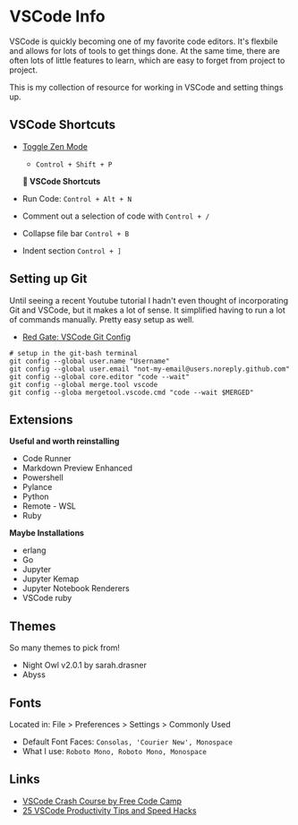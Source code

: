 # VSCode Info 
VSCode is quickly becoming one of my favorite code editors. It's flexbile and allows for lots of tools to get things done. At the same time, there are often lots of little features to learn, which are easy to forget from project to project. 

This is my collection of resource for working in VSCode and setting things up. 

## VSCode Shortcuts 
- [Toggle Zen Mode](https://techstacker.com/vscode-toggle-zen-mode/) 
  - `Control + Shift + P` 

  **👟  VSCode Shortcuts**
- Run Code: `Control + Alt + N` 
- Comment out a selection of code with `Control + /` 
- Collapse file bar `Control + B`
- Indent section `Control + ]`


## Setting up Git 
Until seeing a recent Youtube tutorial I hadn't even thought of incorporating Git and VSCode, but it makes a lot of sense. It simplified having to run a lot of commands manually. Pretty easy setup as well. 
- [Red Gate: VSCode Git Config](https://www.red-gate.com/blog/my-git-and-vscode-setup-global-git-config-extensions-and-more-video)

```
# setup in the git-bash terminal 
git config --global user.name "Username"
git config --global user.email "not-my-email@users.noreply.github.com"     
git config --global core.editor "code --wait"
git config --global merge.tool vscode
git config --globa mergetool.vscode.cmd "code --wait $MERGED"
```

## Extensions 
**Useful and worth reinstalling**
- Code Runner 
- Markdown Preview Enhanced
- Powershell
- Pylance 
- Python 
- Remote - WSL
- Ruby 

**Maybe Installations**
- erlang
- Go
- Jupyter
- Jupyter Kemap
- Jupyter Notebook Renderers
- VSCode ruby 

## Themes 
So many themes to pick from! 

- Night Owl v2.0.1 by sarah.drasner
- Abyss 

## Fonts 
Located in: File > Preferences > Settings > Commonly Used
- Default Font Faces: `Consolas, 'Courier New', Monospace` 
- What I use: `Roboto Mono, Roboto Mono, Monospace`

## Links 
- [VSCode Crash Course by Free Code Camp](https://www.youtube.com/watch?v=WPqXP_kLzpo)
- [25 VSCode Productivity Tips and Speed Hacks](https://www.youtube.com/watch?v=ifTF3ags0XI)